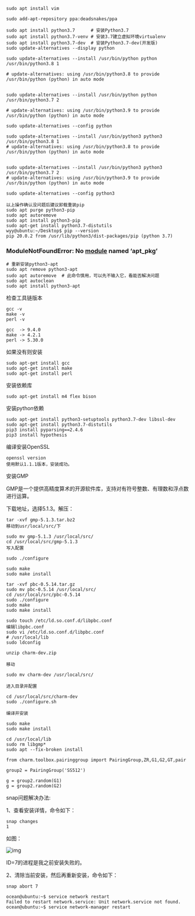 ```
sudo apt install vim

sudo add-apt-repository ppa:deadsnakes/ppa

sudo apt install python3.7      # 安装Python3.7
sudo apt install python3.7-venv # 安装3.7建立虚拟环境virtualenv
sudo apt install python3.7-dev  # 安装Python3.7-dev(开发版)
sudo update-alternatives --display python
```



```
sudo update-alternatives --install /usr/bin/python python /usr/bin/python3.8 1

# update-alternatives: using /usr/bin/python3.8 to provide /usr/bin/python (python) in auto mode


sudo update-alternatives --install /usr/bin/python python /usr/bin/python3.7 2

# update-alternatives: using /usr/bin/python3.9 to provide /usr/bin/python (python) in auto mode

sudo update-alternatives --config python

sudo update-alternatives --install /usr/bin/python3 python3 /usr/bin/python3.8 1
# update-alternatives: using /usr/bin/python3.8 to provide /usr/bin/python (python) in auto mode


sudo update-alternatives --install /usr/bin/python3 python3 /usr/bin/python3.7 2
# update-alternatives: using /usr/bin/python3.9 to provide /usr/bin/python (python) in auto mode

sudo update-alternatives --config python3

以上操作确认没问题后建议卸载重装pip
sudo apt purge python3-pip
sudo apt autoremove
sudo apt install python3-pip
sudo apt-get install python3.7-distutils
wyy@ubuntu:~/Desktop$ pip --version
pip 20.0.2 from /usr/lib/python3/dist-packages/pip (python 3.7)
```



### ModuleNotFoundError: No [module](https://so.csdn.net/so/search?q=module&spm=1001.2101.3001.7020) named ‘apt_pkg’

```
# 重新安装python3-apt
sudo apt remove python3-apt
sudo apt autoremove  # 此命令慎用，可以先不输入它，看能否解决问题
sudo apt autoclean
sudo apt install python3-apt
```















检查工具链版本

```
gcc -v 
make -v
perl -v
```

```
gcc  -> 9.4.0
make -> 4.2.1
perl -> 5.30.0
```


如果没有则安装

```
sudo apt-get install gcc
sudo apt-get install make
sudo apt-get install perl
```


安装依赖库

```
sudo apt-get install m4 flex bison
```


安装python依赖

```
sudo apt-get install python3-setuptools python3.7-dev libssl-dev
sudo apt-get install python3.7-distutils
pip3 install pyparsing==2.4.6
pip3 install hypothesis
```


编译安装OpenSSL

```
openssl version
使用默认1.1.1版本，安装成功。
```

安装GMP

GMP是一个提供高精度算术的开源软件库，支持对有符号整数、有理数和浮点数进行运算。

下载地址，选择5.1.3。解压：

```
tar -xvf gmp-5.1.3.tar.bz2
移动到usr/local/src/下
```

```
sudo mv gmp-5.1.3 /usr/local/src/
cd /usr/local/src/gmp-5.1.3
写入配置
```

```
sudo ./configure
```

```
sudo make 
sudo make install
```





```
tar -xvf pbc-0.5.14.tar.gz 
sudo mv pbc-0.5.14 /usr/local/src/
cd /usr/local/src/pbc-0.5.14
sudo ./configure
sudo make
sudo make install
```

```
sudo touch /etc/ld.so.conf.d/libpbc.conf
编辑libpbc.conf
sudo vi /etc/ld.so.conf.d/libpbc.conf
# /usr/local/lib
sudo ldconfig
```



```
unzip charm-dev.zip 

移动

sudo mv charm-dev /usr/local/src/

进入目录并配置

cd /usr/local/src/charm-dev
sudo ./configure.sh

编译并安装

sudo make
sudo make install
```

```
cd /usr/local/lib
sudo rm libgmp*
sudo apt --fix-broken install
```



```
from charm.toolbox.pairinggroup import PairingGroup,ZR,G1,G2,GT,pair

group2 = PairingGroup('SS512')

g = group2.random(G1)
g = group2.random(G2)
```



snap问题解决办法:

1、查看安装详情，命令如下：

```
snap changes
1
```

如图：

![img](https://img-blog.csdnimg.cn/img_convert/d9085116a96c5c63859c5259fa0230bb.png)

ID=7的进程是我之前安装失败的。

2、清除当前安装，然后再重新安装，命令如下：

```
snap abort 7
```

```
ocean@ubuntu:~$ service network restart
Failed to restart network.service: Unit network.service not found.
ocean@ubuntu:~$ service network-manager restart 
```

